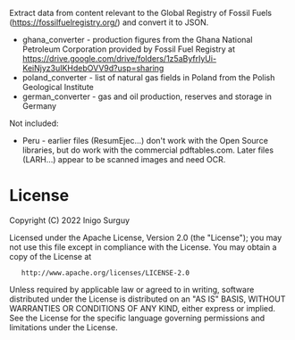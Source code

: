 Extract data from content relevant to the Global Registry of Fossil Fuels (https://fossilfuelregistry.org/) and convert it to JSON.

* ghana_converter - production figures from the Ghana National Petroleum Corporation provided by 
  Fossil Fuel Registry at https://drive.google.com/drive/folders/1z5aByfrIyUi-KeiNjyz3uIKHdebOVV9d?usp=sharing
* poland_converter - list of natural gas fields in Poland from the Polish Geological Institute 
* german_converter - gas and oil production, reserves and storage in Germany

Not included:

* Peru - earlier files (ResumEjec...) don't work with the Open Source libraries, but do work with the 
  commercial pdftables.com. Later files (LARH...) appear to be scanned images and need OCR.

# License

Copyright (C) 2022 Inigo Surguy

Licensed under the Apache License, Version 2.0 (the "License");
you may not use this file except in compliance with the License.
You may obtain a copy of the License at

       http://www.apache.org/licenses/LICENSE-2.0

Unless required by applicable law or agreed to in writing, software
distributed under the License is distributed on an "AS IS" BASIS,
WITHOUT WARRANTIES OR CONDITIONS OF ANY KIND, either express or implied.
See the License for the specific language governing permissions and
limitations under the License.

